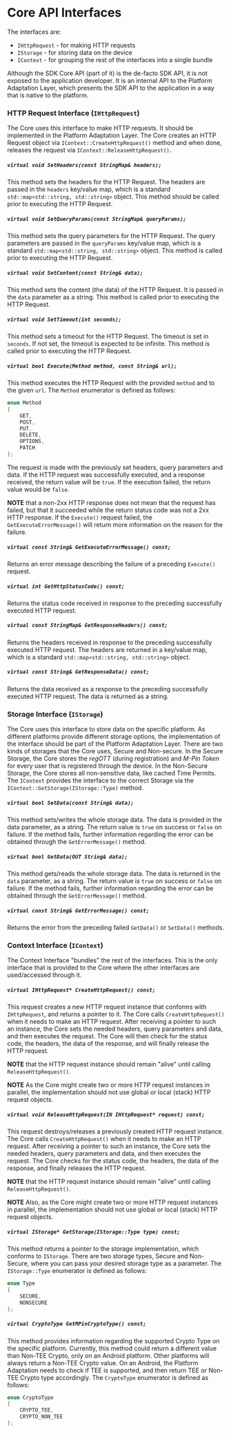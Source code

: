 # Core API Interfaces

The interfaces are:

* `IHttpRequest` - for making HTTP requests
* `IStorage`     - for storing data on the device
* `IContext`     - for grouping the rest of the interfaces into a single bundle

Although the SDK Core API (part of it) is the de-facto SDK API, it is not exposed to the application developer.
It is an internal API to the Platform Adaptation Layer, which presents the SDK API to the application in a way that is native to the platform.

### HTTP Request Interface (`IHttpRequest`)
The Core uses this interface to make HTTP requests.
It should be implemented in the Platform Adaptation Layer.
The Core creates an HTTP Request object via `IContext::CreateHttpRequest()` method and when done, releases the request via `IContext::ReleaseHttpRequest()`.

##### `virtual void SetHeaders(const StringMap& headers);`
This method sets the headers for the HTTP Request.
The headers are passed in the `headers` key/value map, which is a standard `std::map<std::string, std::string>` object.
This method should be called prior to executing the HTTP Request.

##### `virtual void SetQueryParams(const StringMap& queryParams);`
This method sets the query parameters for the HTTP Request.
The query parameters are passed in the `queryParams` key/value map, which is a standard `std::map<std::string, std::string>` object.
This method is called prior to executing the HTTP Request.

##### `virtual void SetContent(const String& data);`
This method sets the content (the data) of the HTTP Request.
It is passed in the `data` parameter as a string.
This method is called prior to executing the HTTP Request.

##### `virtual void SetTimeout(int seconds);`
This method sets a timeout for the HTTP Request.
The timeout is set in `seconds`.
If not set, the timeout is expected to be infinite.
This method is called prior to executing the HTTP Request.

##### `virtual bool Execute(Method method, const String& url);`
This method executes the HTTP Request with the provided `method` and to the given `url`.
The `Method` enumerator is defined as follows:
```c++
enum Method
{
    GET,
    POST,
    PUT,
    DELETE,
    OPTIONS,
    PATCH
};
```
The request is made with the previously set headers, query parameters and data.
If the HTTP request was successfully executed, and a response received, the return value will be `true`.
If the execution failed, the return value would be `false`.

**NOTE** that a non-2xx HTTP response does not mean that the request has failed, but that it succeeded while the return status code was not a 2xx HTTP response.
If the `Execute()` request failed, the `GetExecuteErrorMessage()` will return more information on the reason for the failure.

##### `virtual const String& GetExecuteErrorMessage() const;`
Returns an error message describing the failure of a preceding `Execute()` request.

##### `virtual int GetHttpStatusCode() const;`
Returns the status code received in response to the preceding successfully executed HTTP request.

##### `virtual const StringMap& GetResponseHeaders() const;`
Returns the headers received in response to the preceding successfully executed HTTP request.
The headers are returned in a key/value map, which is a standard `std::map<std::string, std::string>` object.

##### `virtual const String& GetResponseData() const;`
Returns the data received as a response to the preceding successfully executed HTTP request.
The data is returned as a string.

### Storage Interface (`IStorage`)
The Core uses this interface to store data on the specific platform.
As different platforms provide different storage options, the implementation of the interface should be part of the Platform Adaptation Layer.
There are two kinds of storages that the Core uses, Secure and Non-secure.
In the Secure Storage, the Core stores the _regOTT_ (during registration) and _M-Pin Token_ for every user that is registered through the device.
In the Non-Secure Storage, the Core stores all non-sensitive data, like cached Time Permits.
The `IContext` provides the interface to the correct Storage via the `IContext::GetStorage(IStorage::Type)` method.

##### `virtual bool SetData(const String& data);`
This method sets/writes the whole storage data.
The data is provided in the data parameter, as a string.
The return value is `true` on success or `false` on failure.
If the method fails, further information regarding the error can be obtained through the `GetErrorMessage()` method.

##### `virtual bool GetData(OUT String& data);`
This method gets/reads the whole storage data.
The data is returned in the `data` parameter, as a string.
The return value is `true` on success or `false` on failure.
If the method fails, further information regarding the error can be obtained through the `GetErrorMessage()` method.

##### `virtual const String& GetErrorMessage() const;`
Returns the error from the preceding failed `GetData()` or `SetData()` methods.

### Context Interface (`IContext`)
The Context Interface "bundles" the rest of the interfaces.
This is the only interface that is provided to the Core where the other interfaces are used/accessed through it.

##### `virtual IHttpRequest* CreateHttpRequest() const;`
This request creates a new HTTP request instance that conforms with `IHttpRequest`, and returns a pointer to it.
The Core calls `CreateHttpRequest()` when it needs to make an HTTP request.
After receiving a pointer to such an instance, the Core sets the needed headers, query parameters and data, and then executes the request.
The Core will then check for the status code, the headers, the data of the response, and will finally release the HTTP request.

**NOTE** that the HTTP request instance should remain "alive" until calling `ReleaseHttpRequest()`.

**NOTE** As the Core might create two or more HTTP request instances in parallel, the implementation should not use global or local (stack) HTTP request objects.

##### `virtual void ReleaseHttpRequest(IN IHttpRequest* request) const;`
This request destroys/releases a previously created HTTP request instance.
The Core calls `CreateHttpRequest()` when it needs to make an HTTP request.
After receiving a pointer to such an instance, the Core sets the needed headers, query parameters and data, and then executes the request.
The Core checks for the status code, the headers, the data of the response, and finally releases the HTTP request.

**NOTE** that the HTTP request instance should remain "alive" until calling `ReleaseHttpRequest()`.

**NOTE** Also, as the Core might create two or more HTTP request instances in parallel, the implementation should not use global or local (stack) HTTP request objects.

##### `virtual IStorage* GetStorage(IStorage::Type type) const;`
This method returns a pointer to the storage implementation, which conforms to `IStorage`.
There are two storage types, Secure and Non-Secure, where you can pass your desired storage type as a parameter.
The `IStorage::Type` enumerator is defined as follows:
```c++
enum Type
{
    SECURE,
    NONSECURE
};
```

##### `virtual CryptoType GetMPinCryptoType() const;`
This method provides information regarding the supported Crypto Type on the specific platform.
Currently, this method could return a different value than Non-TEE Crypto, only on an Android platform.
Other platforms will always return a Non-TEE Crypto value.
On an Android, the Platform Adaptation needs to check if TEE is supported, and then return TEE or Non-TEE Crypto type accordingly.
The `CryptoType` enumerator is defined as follows:
```c++
enum CryptoType
{
    CRYPTO_TEE,
    CRYPTO_NON_TEE
};
```
